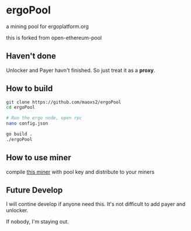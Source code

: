 # ergoPool

a mining pool for ergoplatform.org

this is forked from open-ethereum-pool

## Haven't done

Unlocker and Payer havn't finished. So just treat it as a **proxy**.

## How to build

```bash
git clone https://github.com/maoxs2/ergoPool
cd ergoPool

# Run the ergo node, open rpc
nano config.json

go build .
./ergoPool

```

## How to use miner

compile [this miner](https://github.com/maoxs2/Autolykos-GPU-miner) with pool key and distribute to your miners

## Future Develop

I will contine develop if anyone need this. It's not difficult to add payer and unlocker.

If nobody, I'm staying out.
